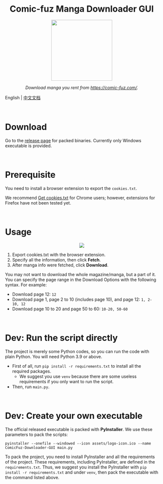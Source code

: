 <h1 align="center">Comic-fuz Manga Downloader GUI</h1>
<p align="center"><img src="https://i.imgur.com/LhjPTdo.png" width=200 height=200></p>
<p align="center"><i>Download manga you rent from <a href="https://comic-fuz.com/">https://comic-fuz.com/</a>.</i></p>

English | [中文文档](docs/README_zh-CN.md)

<br>

# Download

Go to the [release page](https://github.com/ipid/ComicFuz-Downloader-GUI/releases) for packed binaries. Currently only Windows executable is provided.

<br>

# Prerequisite

You need to install a browser extension to export the `cookies.txt`. 

We recommend [Get cookies.txt](https://chrome.google.com/webstore/detail/get-cookiestxt/bgaddhkoddajcdgocldbbfleckgcbcid) for Chrome users; however, extensions for Firefox have not been tested yet.

<br>

# Usage

<p align="center"><img src="https://i.imgur.com/Buo5msj.png"></p>

1. Export cookies.txt with the browser extension.
2. Specify all the information, then click **Fetch**.
3. After manga info were fetched, click **Download**.

You may not want to download the whole magazine/manga, but a part of it. You can specify the page range in the Download Options with the following syntax. For example:

- Download page 12: `12`
- Download page 1, page 2 to 10 (includes page 10), and page 12: `1, 2-10, 12`
- Download page 10 to 20 and page 50 to 60: `10-20, 50-60`

<br>

# Dev: Run the script directly

The project is merely some Python codes, so you can run the code with plain Python.
You will need Python 3.9 or above.

- First of all, run `pip install -r requirements.txt` to install all the required packages.
  - We suggest you use `venv` because there are some useless requirements if you only want to run the script.
- Then, run `main.py`.

<br>

# Dev: Create your own executable

The official released executable is packed with **PyInstaller**. We use these parameters to pack the scripts:

```shell
pyinstaller --onefile --windowed --icon assets/logo-icon.ico --name ComicFuz-Downloader-GUI main.py
```

To pack the project, you need to install PyInstaller and all the requirements of the project. These requirements, including PyInstaller, are defined in the `requirements.txt`. Thus, we suggest you install the PyInstaller  with `pip install -r requirements.txt` and under `venv`, then pack the executable with the command listed above.
